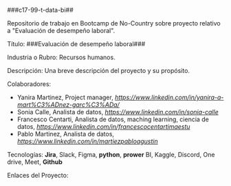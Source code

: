 ###c17-99-t-data-bi##

Repositorio de trabajo en Bootcamp de No-Country sobre proyecto relativo a "Evaluación de desempeño laboral".

Título: ###Evaluación de desempeño laboral###

Industria o Rubro: Recursos humanos.

Descripción: Una breve descripción del proyecto y su propósito.

Colaboradores: 
- Yanira Martinez, Project manager, _https://www.linkedin.com/in/yanira-a-mart%C3%ADnez-garc%C3%ADa/_
- Sonia Calle, Analista de datos, _https://www.linkedin.com/in/sonia-calle_
- Francesco Centarti, Analista de datos, maching learning, ciencia de datos,
_https://www.linkedin.com/in/francescocentartimaestu_
- Pablo Martinez, Analista de datos,
_https://www.linkedin.com/in/martiezpabloagustin_

Tecnologías: **Jira**, Slack, Figma, **python**, **prower** BI, Kaggle, Discord, One drive, Meet, **Github**

Enlaces del Proyecto: 
